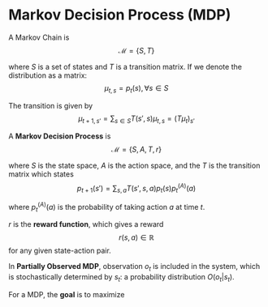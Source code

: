 # Markov Decision Process (MDP)

A Markov Chain is 
$$
\mathcal{M}=\{S,T\}
$$

where $S$ is a set of states and $T$ is a transition matrix. If we denote the distribution as a matrix:
$$
\mu_{t,s}=p_t(s),\forall s\in S
$$

The transition is given by
$$
\mu_{t+1,s'}=\sum_{s\in S}T(s',s)\mu_{t,s}=(T\mu_t)_{s'}
$$

A **Markov Decision Process** is 
$$
\mathcal{M}=\{S,A,T,r\}
$$

where $S$ is the state space, $A$ is the action space, and the $T$ is the transition matrix which states
$$
p_{t+1}(s')=\sum_{s,a}T(s',s,a)p_t(s)p^{(A)}_t(a)
$$

where $p^{(A)}_t(a)$ is the probability of taking action $a$ at time $t$.


$r$ is the **reward function**, which gives a reward
$$
r(s,a)\in \mathbb{R}
$$
for any given state-action pair.

In **Partially Observed MDP**, observation $o_t$ is included in the system, which is stochastically determined by $s_t$: a probability distribution $O(o_t|s_t)$.

For a MDP, the **goal** is to maximize